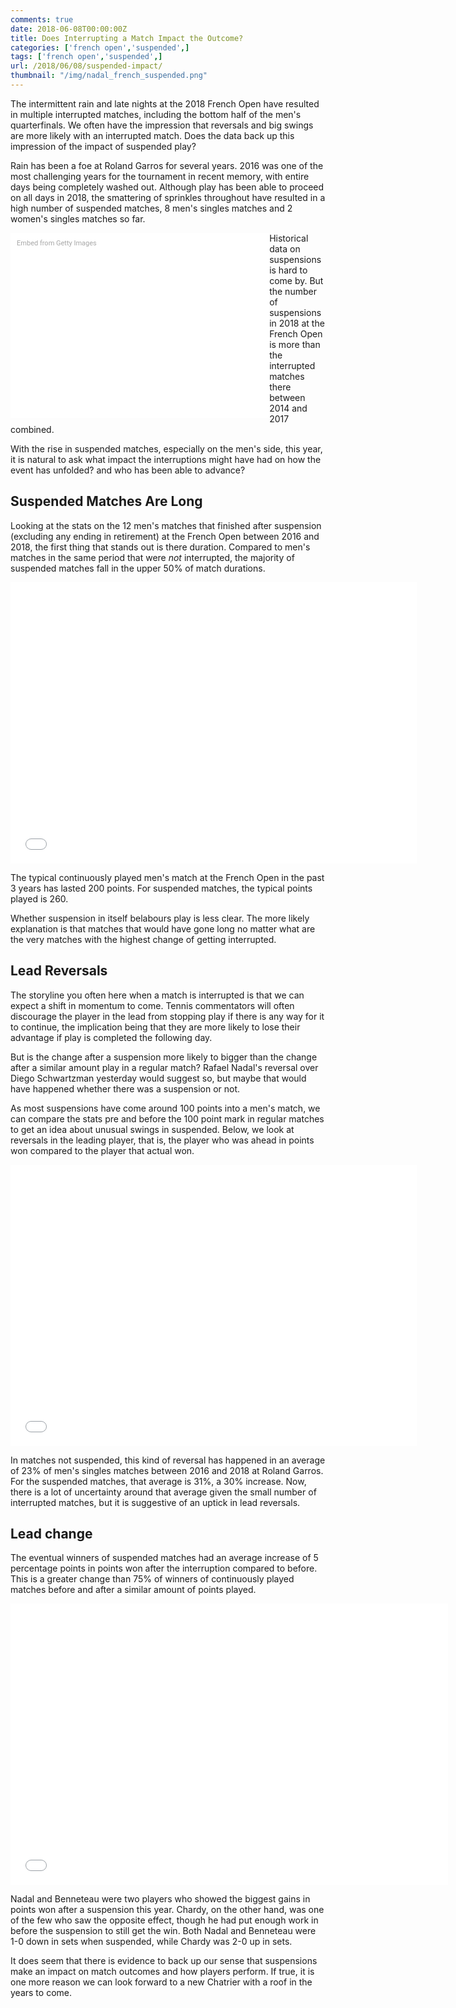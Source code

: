 ```yaml
---
comments: true
date: 2018-06-08T00:00:00Z
title: Does Interrupting a Match Impact the Outcome?
categories: ['french open','suspended',]
tags: ['french open','suspended',]
url: /2018/06/08/suspended-impact/
thumbnail: "/img/nadal_french_suspended.png"
---
```


The intermittent rain and late nights at the 2018 French Open have resulted in multiple interrupted matches, including the bottom half of the men's quarterfinals. We often have the impression that reversals and big swings are more likely with an interrupted match. Does the data back up this impression of the impact of suspended play? 


<!--more-->

Rain has been a foe at Roland Garros for several years. 2016 was one of the most challenging years for the tournament in recent memory, with entire days being completely washed out. Although play has been able to proceed on all days in 2018, the smattering of sprinkles throughout have resulted in a high number of suspended matches, 8 men's singles matches and 2 women's singles matches so far. 

<div class="getty embed image" style="background-color:#fff;display:inline-block;font-family:Roboto,sans-serif;color:#a7a7a7;font-size:11px;width:100%;max-width:394px;float:left;padding:2%;"><div style="padding:0;margin:0;text-align:left;"><a href="http://www.gettyimages.com.au/detail/969353658" target="_blank" style="color:#a7a7a7;text-decoration:none;font-weight:normal !important;border:none;display:inline-block;">Embed from Getty Images</a></div><div style="overflow:hidden;position:relative;height:0;padding:66.66667% 0 0 0;width:100%;"><iframe src="//embed.gettyimages.com/embed/969353658?et=LW8uGcmcSzp6ISA5XXAUJQ&tld=com.au&sig=d292Jh8HtbZvDlwylYVDEwkpimT8iejlHODa1r_mw9o=&caption=true&ver=1" scrolling="no" frameborder="0" width="594" height="396" style="display:inline-block;position:absolute;top:0;left:0;width:100%;height:100%;margin:0;"></iframe></div></div>

Historical data on suspensions is hard to come by. But the number of suspensions in 2018 at the French Open is more than the interrupted matches there between 2014 and 2017 combined.

With the rise in suspended matches, especially on the men's side, this year, it is natural to ask what impact the interruptions might have had on how the event has unfolded? and who has been able to advance?

## Suspended Matches Are Long

Looking at the stats on the 12 men's matches that finished after suspension (excluding any ending in retirement) at the French Open between 2016 and 2018, the first thing that stands out is there duration. Compared to men's matches in the same period that were <i>not</i> interrupted, the majority of suspended matches fall in the upper 50% of match durations.

<iframe width="650" height="450" frameborder="0" scrolling="no" src="//plot.ly/~on-the-t/1599.embed?showlink=false"></iframe>

The typical continuously played men's match at the French Open in the past 3 years has lasted 200 points. For suspended matches, the typical points played is 260. 

Whether suspension in itself belabours play is less clear. The more likely explanation is that matches that would have gone long no matter what are the very matches with the highest change of getting interrupted.

## Lead Reversals

The storyline you often here when a match is interrupted is that we can expect a shift in momentum to come. Tennis commentators will often discourage the player in the lead from stopping play if there is any way for it to continue, the implication being that they are more likely to lose their advantage if play is completed the following day.

But is the change after a suspension more likely to bigger than the change after a similar amount play in a regular match? Rafael Nadal's reversal over Diego Schwartzman yesterday would suggest so, but maybe that would have happened whether there was a suspension or not.

As most suspensions have come around 100 points into a men's match, we can compare the stats pre and before the 100 point mark in regular matches to get an idea about unusual swings in suspended. Below, we look at reversals in the leading player, that is, the player who was ahead in points won compared to the player that actual won.


<iframe width="650" height="450" frameborder="0" scrolling="no" src="//plot.ly/~on-the-t/1601.embed?showlink=false"></iframe>

In matches not suspended, this kind of reversal has happened in an average of 23% of men's singles matches between 2016 and 2018 at Roland Garros. For the suspended matches, that average is 31%, a 30% increase. Now, there is a lot of uncertainty around that average given the small number of interrupted matches, but it is suggestive of an uptick in lead reversals.


## Lead change

The eventual winners of suspended matches had an average increase of 5 percentage points in points won after the interruption compared to before. This is a greater change than 75% of winners of continuously played matches before and after a similar amount of points played.

<iframe width="700" height="450" frameborder="0" scrolling="no" src="//plot.ly/~on-the-t/1603.embed"></iframe>


Nadal and Benneteau were two players who showed the biggest gains in points won after a suspension this year. Chardy, on the other hand, was one of the few who saw the opposite effect, though he had put enough work in before the suspension to still get the win. Both Nadal and Benneteau were 1-0 down in sets when suspended, while Chardy was 2-0 up in sets.

It does seem that there is evidence to back up our sense that suspensions make an impact on match outcomes and how players perform. If true, it is one more reason we can look forward to a new Chatrier with a roof in the years to come.
